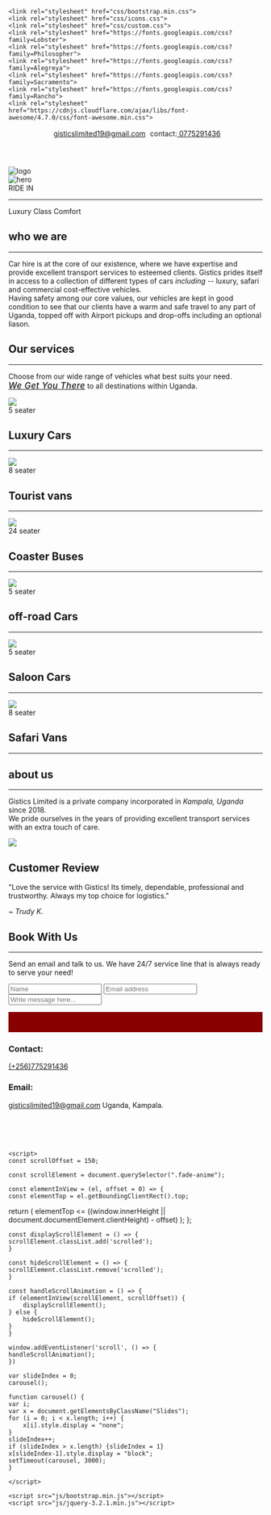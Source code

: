 <!DOCTYPE html>
<html lang="en">
<head>
    <meta charset="UTF-8">
    <meta http-equiv="X-UA-Compatible" content="IE=edge">
    <meta name="viewport" content="width=device-width, initial-scale=1.0">
    <title>Gistics Ltd</title>

    <link rel="stylesheet" href="css/bootstrap.min.css">
    <link rel="stylesheet" href="css/icons.css"> 
    <link rel="stylesheet" href="css/custom.css">
    <link rel="stylesheet" href="https://fonts.googleapis.com/css?family=Lobster">
    <link rel="stylesheet" href="https://fonts.googleapis.com/css?family=Philosopher">
    <link rel="stylesheet" href="https://fonts.googleapis.com/css?family=Alegreya">
    <link rel="stylesheet" href="https://fonts.googleapis.com/css?family=Sacramento">
    <link rel="stylesheet" href="https://fonts.googleapis.com/css?family=Rancho">
    <link rel="stylesheet" href="https://cdnjs.cloudflare.com/ajax/libs/font-awesome/4.7.0/css/font-awesome.min.css"> 
</head>
<body>
    <div class= "container-fluid gis_body">
        <div class="column gis_container">
            <div class="col-lg-12 col-md-12 col-sm-12">
                <div class="column">
                    <header class="gis_header">
                        <span class="_1">
                            <i class="fa fa-envelope"
                            style="
                            padding-right:6px;
                            font-size:14px;"></i>
                            <a href="mailto: info@gistics.com ? subject=Message from Gistics website">gisticslimited19@gmail.com</a>
                        </span>
                        <span class="_2">
                            <i class="fa fa-phone"
                            style="
                            font-size: 16px;
                            padding-right:5px"></i>
                            contact:<a href="tel:+256775291436"> 0775291436</a>
                        </span>
                    </header>
                    <div class="gis_logo">
                        <div class="col-4">
                            <img src="img/logo.png" alt="logo">
                        </div>
                    </div>
                </div>
            </div>
            <div class="container_body">
                <div class="gis_hero">
                    <img src="img/car6.jpg" alt="hero">
                    <figcaption class="center w3-animate-bottom">RIDE IN</figcaption>
                    <hr>
                    <span class="centered Slides">Luxury</span>
                    <span class="centered Slides">Class</span>
                    <span class="centered Slides">Comfort</span>
                </div>
                <div class="fade-anime fade-in-bottom">
                    <div class="gis_desc">
                        <div class="col-lg-8 col-sm-8 col-md-8">
                            <h2> who we are</h2>
                            <hr>
                            <span>
                                <p>
                                    Car hire is at the core of our existence, where we have expertise and provide excellent transport services to esteemed clients.
                                    Gistics prides itself in access to a collection of different types of cars <em> including </em>-- luxury, safari and commercial cost-effective vehicles.<br>
                                    Having safety among our core values, our vehicles are kept in good condition to see that our clients have a warm  and safe travel to any part of Uganda, topped off with Airport pickups and drop-offs including an optional liason.<br>
                                </p>
                            </span>
                        </div>
                    </div>
                </div>
                <div class=" fade-in-bottom">
                    <div class="gis_desc">
                        <div class="col-lg-8 col-sm-8 col-md-8">
                            <h2> Our services</h2>
                            <hr>
                            <span>
                                <p>
                                    Choose from our wide range of vehicles what best suits your need.<br>
                                    <em style="
                                    font-size: larger; 
                                    font-weight: 500; 
                                    letter-spacing: 0.5px; 
                                    text-decoration:underline;">We Get You There</em> to all destinations within Uganda.
                                </p>
                            </span>
                        </div>
                    </div>
                    <div class="gis_car-desc">
                        <div class="row">
                            <div class="col-lg-3 col-sm-5 gis_card">
                                <img src="img/bmw.jpeg" class="img_desc">
                                <span class="car_label">
                                    <div class="car_content">
                                        <span>5 seater</span>
                                        <h2>Luxury Cars</h2>
                                    </div>
                                    <hr>
                                </span>
                            </div>
                            <div class="col-lg-3 col-sm-5 gis_card">
                                <img src="img/car3.jpg" class="img_desc">
                                <span class="car_label">
                                    <div class="car_content">
                                        <span>8 seater</span>
                                        <h2>Tourist vans</h2>
                                    </div>
                                    <hr>
                                </span>
                            </div>
                            <div class="col-lg-3 col-sm-5 gis_card">
                                <img src="img/coaster.png" class="img_desc">
                                <span class="car_label">
                                    <div class="car_content">
                                        <span>24 seater</span>
                                        <h2>Coaster Buses</h2>
                                    </div>
                                    <hr>
                                </span>
                            </div>
                            <div class="col-lg-3 col-sm-5 gis_card">
                                <img src="img/car1.jpg" class="img_desc">
                                <span class="car_label">
                                    <div class="car_content">
                                        <span>5 seater</span>
                                        <h2>off-road Cars</h2>
                                    </div>
                                    <hr>
                                </span>
                            </div>
                            <div class="col-lg-3 col-sm-5 gis_card">
                                <img src="img/Saloon.jpg" class="img_desc">
                                <span class="car_label">
                                    <div class="car_content">
                                        <span>5 seater</span>
                                        <h2>Saloon Cars</h2>
                                    </div>
                                    <hr>
                                </span>
                            </div>
                            <div class="col-lg-3 col-sm-5 gis_card">
                                <img src="img/van.jpg" class="img_desc">
                                <span class="car_label">
                                    <div class="car_content">
                                        <span>8 seater</span>
                                        <h2>Safari Vans</h2>
                                    </div>
                                    <hr>
                                </span>
                            </div>
                        </div>
                    </div>
                    <div class="gis_end-credits gis_desc">
                        <div class="col-lg-8 col-sm-8 col-md-8">
                            <h2>about us</h2>
                            <hr>    
                            <span>
                                <p>
                                    Gistics Limited is a private company incorporated in <em>Kampala, Uganda</em> since 2018.<br>
                                    We pride ourselves in the years of providing excellent transport services with an extra touch of care.<br>
                                </p>
                            </span>
                        </div>
                    </div>
                </div>
                <div class="review row">
                    <div class="col-4 col-lg-4 col-sm-4">
                        <img src="img/hero.jpg"/>
                    </div>
                    <div class="col-3 col-lg-3">
                        <div class="review_text">
                            <span>
                                <h2>Customer Review</h2>
                                <p>"Love the service with Gistics! Its timely, dependable, professional and trustworthy. 
                                    Always my top choice for logistics."</p>
                                    <em>~ Trudy K.</em>
                            </span>
                        </div>
                    </div>
                </div>
                <div class="gis_feedback gis_desc">
                    <div class="col-lg-9 col-sm-9 col-md-9">
                        <h2>Book With Us</h2>
                        <hr>
                        <span>
                            <p>
                                Send an email and talk to us. We have 24/7 service line that is always ready to serve your need! 
                            </p>
                        </span>
                        <span></span>
                        <div class="gis_email">
                            <form action="" method="post" class="form-group">
                                <div class="col-lg-12 col-sm-12 col-md-12">
                                    <div class="column">
                                        <span class="row">
                                            <input class="form-control _name" placeholder="Name" type="text" aria-required="true">
                                            <input class="form-control _email" placeholder="Email address" type="email" aria-required="true">
                                        </span>
                                        <span>
                                            <input class="form-control _message" placeholder="Write message here..." type="text" aria-required="true">
                                        </span>
                                    </div>
                                </div>
                            </form>
                        </div>
                    </div>
                </div>
                <div style="height: 40px; background-color: #800;"></div>
                <div class="gis_footer" style="height: 220px;">
                    <footer>
                        <div class="_content column">
                            <span class="row">
                                <i class="fa fa-phone"></i>
                                <h3>Contact:</h3> <a href="tel:+256775291436"> (+256)775291436</a>
                            </span>
                            <span class="row">
                                <i class="fa fa-envelope"></i>
                                <h3>Email:</h3><a href="mailto: info@gistics.com ? subject=Message from Gistics website">gisticslimited19@gmail.com</a>
                            </span>
                            <span class="row location">
                                Uganda, Kampala.
                            </span>
                        </div>
                        <div class="icons">
                            <span>
                                <i class="fa fa-facebook"></i>
                                <i class="fa fa-twitter"></i>
                                <i class="fa fa-instagram"></i>
                                <i class="fa fa-linkedin"></i>
                            </span>
                        </div>
                    </footer>
                </div>
            </div>
        </div>
    </div>

    <script>
    const scrollOffset = 150;
 
    const scrollElement = document.querySelector(".fade-anime");
  
    const elementInView = (el, offset = 0) => {
    const elementTop = el.getBoundingClientRect().top;
  
   return (
     elementTop <= 
     ((window.innerHeight || document.documentElement.clientHeight) - offset)
    );
    };
    
    const displayScrollElement = () => {
    scrollElement.classList.add('scrolled');
    }
    
    const hideScrollElement = () => {
    scrollElement.classList.remove('scrolled');
    }
    
    const handleScrollAnimation = () => {
    if (elementInView(scrollElement, scrollOffset)) {
        displayScrollElement();
    } else {
        hideScrollElement();
    }
    }
    
    window.addEventListener('scroll', () => {
    handleScrollAnimation();
    })

    var slideIndex = 0;
    carousel();

    function carousel() {
    var i;
    var x = document.getElementsByClassName("Slides");
    for (i = 0; i < x.length; i++) {
        x[i].style.display = "none";
    }
    slideIndex++;
    if (slideIndex > x.length) {slideIndex = 1}
    x[slideIndex-1].style.display = "block";
    setTimeout(carousel, 3000); 
    }

    </script>
  
    <script src="js/bootstrap.min.js"></script>
    <script src="js/jquery-3.2.1.min.js"></script>
</body>
</html>
